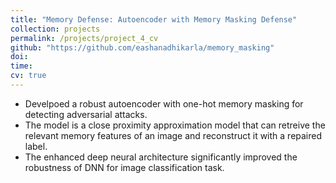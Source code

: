 ```yaml
---
title: "Memory Defense: Autoencoder with Memory Masking Defense"
collection: projects
permalink: /projects/project_4_cv
github: "https://github.com/eashanadhikarla/memory_masking"
doi: 
time:
cv: true
---
```


- Develpoed a robust autoencoder with one-hot memory masking for detecting adversarial attacks.
- The model is a close proximity approximation model that can retreive the relevant memory features of an image and reconstruct it with a repaired label.
- The enhanced deep neural architecture significantly improved the robustness of DNN for image classification task. 